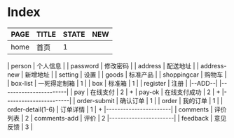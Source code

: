 # Index

| PAGE | TITLE | STATE | NEW |
|------|--------|------|-----|
| home | 首页 | 1 |

| person | 个人信息 |
| password | 修改密码 |
| address | 配送地址 |
| address-new | 新增地址 |
| setting | 设置 |
| goods | 标准产品 |
| shoppingcar | 购物车 |
| box-list | 一死得定制箱 | 1 |
| box | 标准箱 | 1 |
| register | 注册 |
|--ADD--|
|-----------------------|
| pay | 在线支付 | 2 | +
| pay-ok | 在线支付成功 | 2 | +
|-----------------------|
| order-submit | 确认订单 | 1 |
| order | 我的订单 | 1 |
| order-detail(1-6) | 订单详情 | 1 | +
|-----------------------|
| comments | 评价列表 | 2
| comments-add | 评价 | 2 
|-----------------------|
| feedback | 意见反馈 | 3 |
